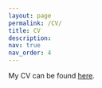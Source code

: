 ```yaml
---
layout: page
permalink: /CV/
title: CV
description: 
nav: true
nav_order: 4
---
```


My CV can be found [here](https://www.tanyarajan.com/assets/pdf/Rajan_CV_published.pdf).
